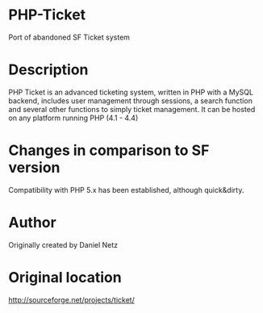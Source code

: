 # PHP-Ticket
Port of abandoned SF Ticket system

# Description

PHP Ticket is an advanced ticketing system, written in PHP with a MySQL backend, includes user management through sessions, a search function and several other functions to simply ticket management. It can be hosted on any platform running PHP (4.1 - 4.4)

# Changes in comparison to SF version
Compatibility with PHP 5.x has been established, although quick&dirty.

# Author
Originally created by Daniel Netz

# Original location
http://sourceforge.net/projects/ticket/

